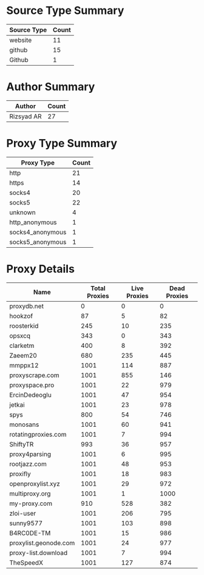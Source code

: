# Source Type Summary

| Source Type | Count |
|-------------|-------|
| website | 11 |
| github | 15 |
| Github | 1 |


# Author Summary

| Author | Count |
|--------|-------|
| Rizsyad AR | 27 |


# Proxy Type Summary

| Proxy Type | Count |
|------------|-------|
| http | 21 |
| https | 14 |
| socks4 | 20 |
| socks5 | 22 |
| unknown | 4 |
| http_anonymous | 1 |
| socks4_anonymous | 1 |
| socks5_anonymous | 1 |


# Proxy Details

| Name | Total Proxies | Live Proxies | Dead Proxies |
|------|---------------|--------------|---------------|
| proxydb.net | 0 | 0 | 0 |
| hookzof | 87 | 5 | 82 |
| roosterkid | 245 | 10 | 235 |
| opsxcq | 343 | 0 | 343 |
| clarketm | 400 | 8 | 392 |
| Zaeem20 | 680 | 235 | 445 |
| mmppx12 | 1001 | 114 | 887 |
| proxyscrape.com | 1001 | 855 | 146 |
| proxyspace.pro | 1001 | 22 | 979 |
| ErcinDedeoglu | 1001 | 47 | 954 |
| jetkai | 1001 | 23 | 978 |
| spys | 800 | 54 | 746 |
| monosans | 1001 | 60 | 941 |
| rotatingproxies.com | 1001 | 7 | 994 |
| ShiftyTR | 993 | 36 | 957 |
| proxy4parsing | 1001 | 6 | 995 |
| rootjazz.com | 1001 | 48 | 953 |
| proxifly | 1001 | 18 | 983 |
| openproxylist.xyz | 1001 | 29 | 972 |
| multiproxy.org | 1001 | 1 | 1000 |
| my-proxy.com | 910 | 528 | 382 |
| zloi-user | 1001 | 206 | 795 |
| sunny9577 | 1001 | 103 | 898 |
| B4RC0DE-TM | 1001 | 15 | 986 |
| proxylist.geonode.com | 1001 | 24 | 977 |
| proxy-list.download | 1001 | 7 | 994 |
| TheSpeedX | 1001 | 127 | 874 |
